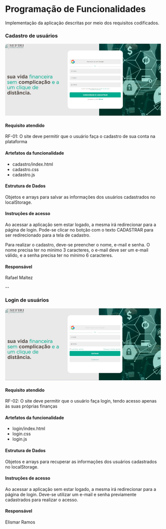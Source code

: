 # Programação de Funcionalidades

Implementação da aplicação descritas por meio dos requisitos codificados. 


### Cadastro de usuários

![Tela de cadastro de usuários](./img/funcionalidade-cadastro.png)


#### Requisito atendido

RF-01: O site deve permitir que o usuário faça o cadastro de sua conta na plataforma


#### Artefatos da funcionalidade

<ul>
  <li>cadastro/index.html</li>
  <li>cadastro.css</li>
  <li>cadastro.js</li>
</ul>


#### Estrutura de Dados

Objetos e arrays para salvar as informações dos usuários cadastrados no localStorage.

#### Instruções de acesso

Ao acessar a aplicação sem estar logado, a mesma irá redirecionar para a página de login. Pode-se clicar no botção com o texto CADASTRAR para ser redirecionado para a tela de cadastro. 

Para realizar o cadastro, deve-se preencher o nome, e-mail e senha. O nome precisa ter no minimo 3 caracteres, o e-mail deve ser um e-mail válido, e a senha precisa ter no mínimo 6 caracteres.


#### Responsável

Rafael Maltez

--


### Login de usuários

![Tela de login de usuários](./img/funcionalidade-login.png)


#### Requisito atendido

RF-02: O site deve permitir que o usuário faça login, tendo acesso apenas às suas próprias finanças


#### Artefatos da funcionalidade

<ul>
  <li>login/index.html</li>
  <li>login.css</li>
  <li>login.js</li>
</ul>


#### Estrutura de Dados

Objetos e arrays para recuperar as informações dos usuários cadastrados no localStorage.

#### Instruções de acesso

Ao acessar a aplicação sem estar logado, a mesma irá redirecionar para a página de login. Deve-se utilizar um e-mail e senha previamente cadastrados para realizar o acesso.

#### Responsável

Elismar Ramos